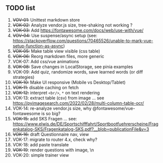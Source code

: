## TODO list

1. ~~VOV-01:~~ Unittest markdown store
1. ~~VOK-02:~~ Analyze vendor.js size, tree-shaking not working ?
1. ~~VOK-03:~~ Add https://fontawesome.com/docs/web/use-with/vue/
1. ~~VOV-04:~~ Use suspense/async setup (see: https://stackoverflow.com/questions/70465526/unable-to-mark-vue-setup-function-as-async)
1. ~~VOK-05:~~ Make table view visible (css table)
1. ~~VOK-06:~~ Reorg markdown files, more generic
1. VOK-07: Add css/vue animations
1. ~~VOK-08:~~ Save changes in LocalStorage, see pinia examples
1. VOK-09: Add quiz, randomize words, save learned words (or diff strategies)
1. ~~VOK-10:~~ Make UI responsive (Mobile vs Desktop/Tablet)
1. ~~VOK-11:~~ disable caching on fetch 
1. ~~VOK-12:~~ interpret `<br/>`, `*` on text rendering
1. VOK-13: extract table (csv) from image ... see https://pyimagesearch.com/2022/02/28/multi-column-table-ocr/
1. VOK-14: re-analyze vendor.js size, why @fontawesome/vue-fontawesome is so big?
1. ~~VOK-15:~~ add SKS Fragen ... see: https://www.elwis.de/DE/Sportschifffahrt/Sportbootfuehrerscheine/Fragenkatalog-SKS/Fragenkatalog-SKS.pdf?__blob=publicationFile&v=3
1. ~~VOK-16:~~ draft Questionnaire nav, view
1. VOK-17: migrate to router 4.x, check why?
1. VOK-18: add paste translate
1. ~~VOK-19~~: render questions with image, \n
1. VOK-20: simple trainer view